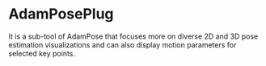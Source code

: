 # AdamPosePlug
 
It is a sub-tool of AdamPose that focuses more on diverse 2D and 3D pose estimation visualizations and can also display motion parameters for selected key points.